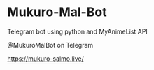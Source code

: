# Mukuro-Mal-Bot

Telegram bot using python and MyAnimeList API

@MukuroMalBot on Telegram

https://mukuro-salmo.live/


